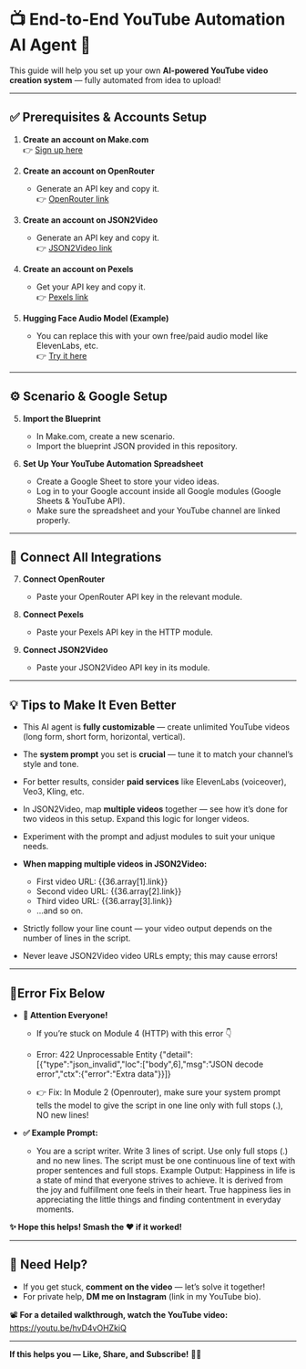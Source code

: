 # 📺 End-to-End YouTube Automation AI Agent 🚀

This guide will help you set up your own **AI-powered YouTube video creation system** — fully automated from idea to upload!

---

## ✅ Prerequisites & Accounts Setup

1. **Create an account on Make.com**  
   👉 [Sign up here](https://www.make.com/en/register?pc=anaamrasool)

2. **Create an account on OpenRouter**  
   - Generate an API key and copy it.  
   👉 [OpenRouter link](https://openrouter.ai/)

3. **Create an account on JSON2Video**  
   - Generate an API key and copy it.  
   👉 [JSON2Video link](https://json2video.com/)

4. **Create an account on Pexels**  
   - Get your API key and copy it.  
   👉 [Pexels link](https://www.pexels.com/)

5. **Hugging Face Audio Model (Example)**
   - You can replace this with your own free/paid audio model like ElevenLabs, etc.  
   👉 [Try it here](https://fishaudio-openaudio-s1-mini.hf.space)

---

## ⚙️ Scenario & Google Setup

5. **Import the Blueprint**  
   - In Make.com, create a new scenario.  
   - Import the blueprint JSON provided in this repository.

6. **Set Up Your YouTube Automation Spreadsheet**  
   - Create a Google Sheet to store your video ideas.  
   - Log in to your Google account inside all Google modules (Google Sheets & YouTube API).  
   - Make sure the spreadsheet and your YouTube channel are linked properly.

---

## 🔗 Connect All Integrations

7. **Connect OpenRouter**  
   - Paste your OpenRouter API key in the relevant module.

8. **Connect Pexels**  
   - Paste your Pexels API key in the HTTP module.

9. **Connect JSON2Video**  
   - Paste your JSON2Video API key in its module.

---

## 💡 Tips to Make It Even Better

- This AI agent is **fully customizable** — create unlimited YouTube videos (long form, short form, horizontal, vertical).
- The **system prompt** you set is **crucial** — tune it to match your channel’s style and tone.
- For better results, consider **paid services** like ElevenLabs (voiceover), Veo3, Kling, etc.
- In JSON2Video, map **multiple videos** together — see how it’s done for two videos in this setup. Expand this logic for longer videos.
- Experiment with the prompt and adjust modules to suit your unique needs.

- **When mapping multiple videos in JSON2Video:**
   - First video URL: {{36.array[1].link}}
   - Second video URL: {{36.array[2].link}}
   - Third video URL: {{36.array[3].link}}
   - …and so on.

- Strictly follow your line count — your video output depends on the number of lines in the script.
- Never leave JSON2Video video URLs empty; this may cause errors!
  
---
## 🚨Error Fix Below
- **🚨 Attention Everyone!**
   - If you’re stuck on Module 4 (HTTP) with this error 👇
   - Error: 422 Unprocessable Entity
      {"detail":[{"type":"json_invalid","loc":["body",6],"msg":"JSON decode error","ctx":{"error":"Extra data"}}]}

   - 👉 Fix: In Module 2 (Openrouter), make sure your system prompt tells the model to give the script in one line only with full stops (.), NO new lines!

- **✅ Example Prompt:**
   - You are a script writer. Write 3 lines of script. Use only full stops (.) and no new lines. The script must be one continuous line of text with proper sentences and        full stops.
     Example Output:
     Happiness in life is a state of mind that everyone strives to achieve. It is derived from the joy and fulfillment one feels in their heart. True happiness lies in          appreciating the little things and finding contentment in everyday moments.

**✨ Hope this helps! Smash the ❤️ if it worked!**

---

## 💬 Need Help?

- If you get stuck, **comment on the video** — let’s solve it together!
- For private help, **DM me on Instagram** (link in my YouTube bio).

📽️ **For a detailed walkthrough, watch the YouTube video:** https://youtu.be/hvD4vOHZkiQ

---

**If this helps you — Like, Share, and Subscribe!** 💙✨
